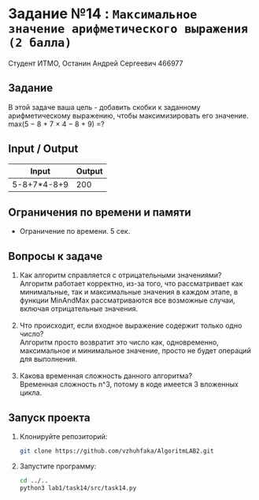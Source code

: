 # Задание №14 : `Максимальное значение арифметического выражения (2 балла)`

Студент ИТМО, Останин Андрей Сергеевич 466977

## Задание

В этой задаче ваша цель - добавить скобки к заданному арифметическому
выражению, чтобы максимизировать его значение. <br>
max(5 − 8 + 7 × 4 − 8 + 9) =?

## Input / Output

| Input       | Output |
|-------------|--------|
| 5-8+7*4-8+9 | 200    | 

## Ограничения по времени и памяти

- Ограничение по времени. 5 сек.

## Вопросы к задаче
1. Как алгоритм справляется с отрицательными значениями? <br>
Алгоритм работает корректно, из-за того, что рассматривает как минимальные,
так и максимальные значения в каждом этапе, в функции MinAndMax рассматриваются
все возможные случаи, включая отрицательные значения.<br><br>
2. Что происходит, если входное выражение содержит только одно число? <br>
Алгоритм просто возвратит это число как, одновременно, максимальное и
минимальное значение, просто не будет операций для выполнения.<br><br>
3. Какова временная сложность данного алгоритма? <br>
Временная сложность n^3, потому в коде имеется 3 вложенных цикла.

## Запуск проекта

1. Клонируйте репозиторий:
   ```bash
   git clone https://github.com/vzhuhfaka/AlgoritmLAB2.git
   ```
2. Запустите программу:
   ```bash
   cd ../..
   python3 lab1/task14/src/task14.py
   ```

